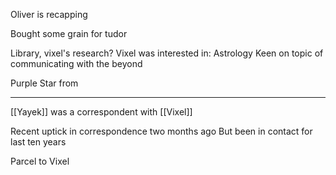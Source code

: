 Oliver is recapping

Bought some grain for tudor



Library, vixel's research?
Vixel was interested in: 
	Astrology
		Keen on topic of communicating with the beyond


Purple Star from 



<hr>


[[Yayek]] was a correspondent with [[Vixel]]

Recent uptick in correspondence two months ago 
But been in contact for last ten years

Parcel to Vixel



